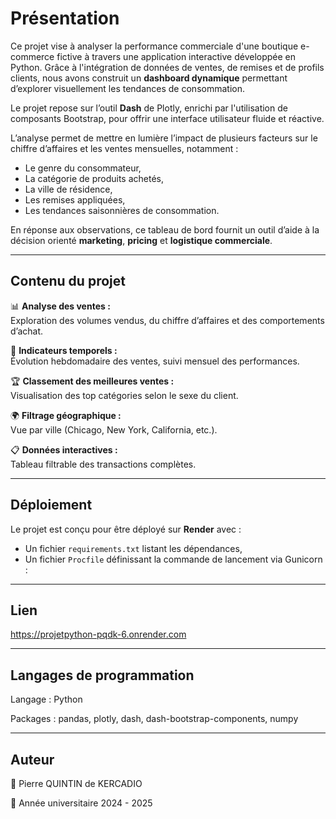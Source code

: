 # Présentation

Ce projet vise à analyser la performance commerciale d'une boutique e-commerce fictive à travers une application interactive développée en Python. Grâce à l'intégration de données de ventes, de remises et de profils clients, nous avons construit un **dashboard dynamique** permettant d’explorer visuellement les tendances de consommation.

Le projet repose sur l’outil **Dash** de Plotly, enrichi par l'utilisation de composants Bootstrap, pour offrir une interface utilisateur fluide et réactive.

L’analyse permet de mettre en lumière l’impact de plusieurs facteurs sur le chiffre d’affaires et les ventes mensuelles, notamment :

- Le genre du consommateur,
- La catégorie de produits achetés,
- La ville de résidence,
- Les remises appliquées,
- Les tendances saisonnières de consommation.

En réponse aux observations, ce tableau de bord fournit un outil d’aide à la décision orienté **marketing**, **pricing** et **logistique commerciale**.

---

## Contenu du projet

📊 **Analyse des ventes :**  
Exploration des volumes vendus, du chiffre d’affaires et des comportements d’achat.

📆 **Indicateurs temporels :**  
Évolution hebdomadaire des ventes, suivi mensuel des performances.

🏆 **Classement des meilleures ventes :**  
Visualisation des top catégories selon le sexe du client.

🌍 **Filtrage géographique :**  
Vue par ville (Chicago, New York, California, etc.).

📋 **Données interactives :**  
Tableau filtrable des transactions complètes.

---

## Déploiement

Le projet est conçu pour être déployé sur **Render** avec :
- Un fichier `requirements.txt` listant les dépendances,
- Un fichier `Procfile` définissant la commande de lancement via Gunicorn :

---
## Lien

https://projetpython-pqdk-6.onrender.com

---
## Langages de programmation

Langage : Python

Packages : pandas, plotly, dash, dash-bootstrap-components, numpy

---
## Auteur 

📌 Pierre QUINTIN de KERCADIO

📅 Année universitaire 2024 - 2025
